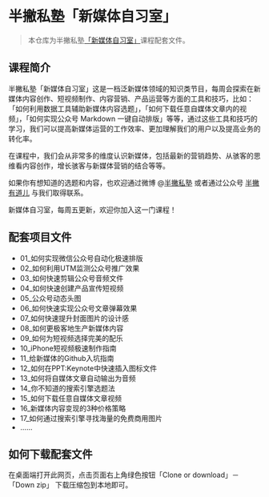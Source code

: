 # 半撇私塾「新媒体自习室」

> 本仓库为半撇私塾[「新媒体自习室」](http://study.163.com/course/courseMain.htm?courseId=1003502001)课程配套文件。

## 课程简介

半撇私塾「新媒体自习室」这是一档泛新媒体领域的知识类节目，每周会探索在新媒体内容创作、短视频制作、内容营销、产品运营等方面的工具和技巧，比如：「如何利用数据工具辅助新媒体内容选题」，「如何下载任意自媒体文章内的视频」，「如何实现公众号 Markdown 一键自动排版」等等，通过这些工具和技巧的学习，我们可以提高新媒体运营的工作效率、更加理解我们的用户以及提高业务的转化率。

在课程中，我们会从非常多的维度认识新媒体，包括最新的营销趋势、从骇客的思维看内容创作，增长骇客与新媒体营销的结合等等。

如果你有想知道的选题和内容，也欢迎通过微博 @[半撇私塾](http://weibo.com/u/6071477480) 或者通过公众号 [半撇有道儿](http://learn.bpteach.com/files/system/block_picture_1479282980.jpg?7.5.7) 与我们取得联系。

新媒体自习室，每周五更新，欢迎你加入这一门课程！

## 配套项目文件

- 01_如何实现微信公众号自动化极速排版
- 02_如何利用UTM监测公众号推广效果
- 03_如何快速剪辑公众号音频文件
- 04_如何快速创建产品宣传短视频
- 05_公众号动态头图
- 06_如何快速实现公众号文章弹幕效果
- 07_如何快速提升封面图片的设计感
- 08_如何更极客地生产新媒体内容
- 09_如何为短视频选择完美的配乐
- 10_iPhone短视频极速制作指南
- 11_给新媒体的Github入坑指南
- 12_如何在PPT:Keynote中快速插入图标文件
- 13_如何将自媒体文章自动输出为音频
- 14_你不知道的搜索引擎选题法
- 15_如何下载任意自媒体文章视频
- 16_新媒体内容变现的3种价格策略
- 17_如何通过搜索引擎寻找海量的免费商用图片
- ……

## 如何下载配套文件

在桌面端打开此网页，点击页面右上角绿色按钮「Clone or download」－「Down zip」 下载压缩包到本地即可。